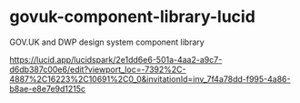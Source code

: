 # govuk-component-library-lucid
GOV.UK and DWP design system component library

https://lucid.app/lucidspark/2e1dd6e6-501a-4aa2-a9c7-d6db387c00e6/edit?viewport_loc=-7392%2C-4887%2C16223%2C10691%2C0_0&invitationId=inv_7f4a78dd-f995-4a86-b8ae-e8e7e9d1215c 

